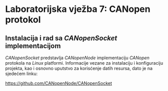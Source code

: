 # Laboratorijska vježba 7: CANopen protokol #

## Instalacija i rad sa *CANopenSocket* implementacijom

*CANopenSocket* predstavlja *CANopenNode* implementaciju *CANopen* protokola na *Linux* platformi. Informacije vezane za instalaciju i konfiguraciju projekta, kao i osnovno uputstvo za korisćenje datih resursa, dato je na sjedećem linku:

https://github.com/CANopenNode/CANopenSocket
